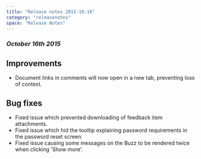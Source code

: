 ```yaml
---
title: "Release notes 2015-10-16"
category: "releasenotes"
space: "Release Notes"
---
```



### _October 16th 2015_

## Improvements

*   Document links in comments will now open in a new tab, preventing loss of context. 

## Bug fixes

*   Fixed issue which prevented downloading of feedback item attachments.
*   Fixed issue which hid the tooltip explaining password requirements in the password reset screen.
*   Fixed issue causing some messages on the Buzz to be rendered twice when clicking 'Show more'.